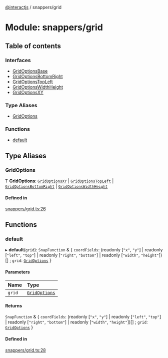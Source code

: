 [@interactjs](../README.md) / snappers/grid

# Module: snappers/grid

## Table of contents

### Interfaces

- [GridOptionsBase](../interfaces/snappers_grid.GridOptionsBase.md)
- [GridOptionsBottomRight](../interfaces/snappers_grid.GridOptionsBottomRight.md)
- [GridOptionsTopLeft](../interfaces/snappers_grid.GridOptionsTopLeft.md)
- [GridOptionsWidthHeight](../interfaces/snappers_grid.GridOptionsWidthHeight.md)
- [GridOptionsXY](../interfaces/snappers_grid.GridOptionsXY.md)

### Type Aliases

- [GridOptions](snappers_grid.md#gridoptions)

### Functions

- [default](snappers_grid.md#default)

## Type Aliases

### GridOptions

Ƭ **GridOptions**: [`GridOptionsXY`](../interfaces/snappers_grid.GridOptionsXY.md) \| [`GridOptionsTopLeft`](../interfaces/snappers_grid.GridOptionsTopLeft.md) \| [`GridOptionsBottomRight`](../interfaces/snappers_grid.GridOptionsBottomRight.md) \| [`GridOptionsWidthHeight`](../interfaces/snappers_grid.GridOptionsWidthHeight.md)

#### Defined in

[snappers/grid.ts:26](https://github.com/ehtick/interact.js/blob/d3d4746/packages/@interactjs/snappers/grid.ts#L26)

## Functions

### default

▸ **default**(`grid`): `SnapFunction` & \{ `coordFields`: (readonly [``"x"``, ``"y"``] \| readonly [``"left"``, ``"top"``] \| readonly [``"right"``, ``"bottom"``] \| readonly [``"width"``, ``"height"``])[] ; `grid`: [`GridOptions`](snappers_grid.md#gridoptions)  }

#### Parameters

| Name | Type |
| :------ | :------ |
| `grid` | [`GridOptions`](snappers_grid.md#gridoptions) |

#### Returns

`SnapFunction` & \{ `coordFields`: (readonly [``"x"``, ``"y"``] \| readonly [``"left"``, ``"top"``] \| readonly [``"right"``, ``"bottom"``] \| readonly [``"width"``, ``"height"``])[] ; `grid`: [`GridOptions`](snappers_grid.md#gridoptions)  }

#### Defined in

[snappers/grid.ts:28](https://github.com/ehtick/interact.js/blob/d3d4746/packages/@interactjs/snappers/grid.ts#L28)
